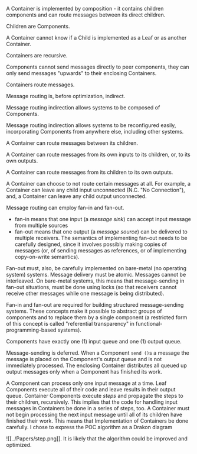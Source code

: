 A Container is implemented by composition - it contains children components and can route messages between its direct children.  

Children are Components.  

A Container cannot know if a Child is implemented as a Leaf or as another Container.  

Containers are recursive.  

Components cannot send messages directly to peer components, they can only send messages "upwards" to their enclosing Containers.  

Containers route messages.  

Message routing is, before optimization, indirect.  

Message routing indirection allows systems to be composed of Components.  

Message routing indirection allows systems to be reconfigured easily, incorporating Components from anywhere else, including other systems.  

A Container can route messages between its children.

A Container can route messages from its own inputs to its children, or, to its own outputs.

A Container can route messages from its children to its own outputs.

A Container can choose to not route certain messages at all.  For example, a Container can leave any child input unconnected (N.C. "No Connection"), and, a Container can leave any child output unconnected.

Message routing can employ fan-in and fan-out.
- fan-in means that one input (a *message sink*) can accept input message from multiple sources
- fan-out means that one output (a *message source*) can be delivered to multiple receivers.  The semantics of implementing fan-out needs to be carefully designed, since it involves possibly making copies of messages (or, of sending messages as references, or of implementing copy-on-write semantics).

Fan-out must, also, be carefully implemented on bare-metal (no operating system) systems.  Message delivery must be atomic.  Messages cannot  be interleaved.  On bare-metal systems, this means that message-sending in fan-out situations, must be done using locks (so that receivers cannot receive other messages while one message is being distributed).

Fan-in and fan-out are required for building structured message-sending systems.  These concepts make it possible to abstract groups of components and to replace them by a single component (a restricted form of this concept is called "referential transparency" in functional-programming-based systems).

Components have exactly one (1) input queue and one (1) output queue.

Message-sending is deferred.  When a Component `send ()`s a message the message is placed on the Component's output queue and is not immediately processed.  The enclosing Container distributes all queued up output messages only when a Component has finished its work. 

A Component can process only one input message at a time.  Leaf Components execute all of their code and leave results in their output queue.  Container Components execute *steps* and propagate the steps to their children, recursively.  This implies that the code for handling input messages in Containers be done in a series of steps, too.  A Container must not begin processing the next input message until all of its children have finished their work.  This means that Implementation of Containers be done carefully.  I chose to express the POC algorithm as a Drakon diagram 

![[../Papers/step.png]]. It is likely that the algorithm could be improved and optimized.